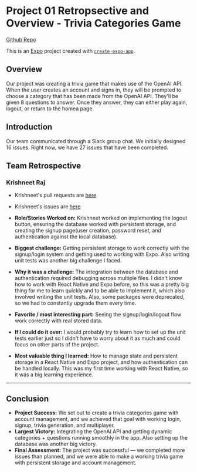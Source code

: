 <!-- # Welcome to your Expo app 👋

This is an [Expo](https://expo.dev) project created with [`create-expo-app`](https://www.npmjs.com/package/create-expo-app).

## Get started

1. Install dependencies

   ```bash
   npm install
   ```

2. Start the app

   ```bash
   npx expo start
   ```

In the output, you'll find options to open the app in a

- [development build](https://docs.expo.dev/develop/development-builds/introduction/)
- [Android emulator](https://docs.expo.dev/workflow/android-studio-emulator/)
- [iOS simulator](https://docs.expo.dev/workflow/ios-simulator/)
- [Expo Go](https://expo.dev/go), a limited sandbox for trying out app development with Expo

You can start developing by editing the files inside the **app** directory. This project uses [file-based routing](https://docs.expo.dev/router/introduction).

## Get a fresh project

When you're ready, run:

```bash
npm run reset-project
```

This command will move the starter code to the **app-example** directory and create a blank **app** directory where you can start developing.

## Learn more

To learn more about developing your project with Expo, look at the following resources:

- [Expo documentation](https://docs.expo.dev/): Learn fundamentals, or go into advanced topics with our [guides](https://docs.expo.dev/guides).
- [Learn Expo tutorial](https://docs.expo.dev/tutorial/introduction/): Follow a step-by-step tutorial where you'll create a project that runs on Android, iOS, and the web.

## Join the community

Join our community of developers creating universal apps.

- [Expo on GitHub](https://github.com/expo/expo): View our open source platform and contribute.
- [Discord community](https://chat.expo.dev): Chat with Expo users and ask questions.

# cst438proj1 -->

# Project 01 Retropsective and Overview - Trivia Categories Game

[Github Repo](https://github.com/Wei-HaiMing/cst438proj1)

This is an [Expo](https://expo.dev) project created with [`create-expo-app`](https://www.npmjs.com/package/create-expo-app).

## Overview

Our project was creating a trivia game that makes use of the OpenAI API. 
When the user creates an account and signs in, they will be prompted to choose a category that has been made from the OpenAI API.
They'll be given 8 questions to answer. Once they answer, they can either play again, logout, or return to the homea page. 

## Introduction
Our team communicated through a Slack group chat.
We initially designed 16 issues. 
Right now, we have 27 issues that have been completed. 

## Team Retrospective
### Krishneet Raj
- Krishneet's pull requests are [here](https://github.com/Wei-HaiMing/cst438proj1/issues?q=is%3Apr%20state%3Aclosed%20author%3AkrishneetRAJ)

- Krishneet's issues are [here](https://github.com/Wei-HaiMing/cst438proj1/issues?q=is%3Aissue%20state%3Aopen%20author%3AkrishneetRAJ)

- **Role/Stories Worked on:** 
Krishneet worked on implementing the logout button, ensuring the database worked with persistent storage, and creating the signup page(user creation, password reset, and authentication against the local database). 

- **Biggest challenge:**
Getting persistent storage to work correctly with the signup/login system and getting used to working with Expo. Also writing unit tests was another big challenge I faced. 

- **Why it was a challenge:**
The integration between the database and authentication required debugging across multiple files. I didn't know how to work with React Native and Expo before, so this was a pretty big thing for me to learn quickly and to be able to implement it, which also involved writing the unit tests. Also, some packages were deprecated, so we had to constantly upgrade them every time. 

- **Favorite / most interesting part:** 
Seeing the signup/login/logout flow work correctly with real stored data.  

- **If I could do it over:** 
I would probably try to learn how to set up the unit tests earlier just so I didn't have to worry about it as much and could focus on other parts of the project. 
- **Most valuable thing I learned:** 
How to manage state and persistent storage in a React Native and Expo project, and how authentication can be handled locally. This was my first time working with React Native, so it was a big learning experience.



---

## Conclusion
- **Project Success:** We set out to create a trivia categories game with account management, and we achieved that goal with working login, signup, trivia generation, and multiplayer.  
- **Largest Victory:** Integrating the OpenAI API and getting dynamic categories + questions running smoothly in the app. Also setting up the database was another big victory. 
- **Final Assessment:** The project was successful — we completed more issues than planned, and we were able to make a working trivia game with persistent storage and account management.  

